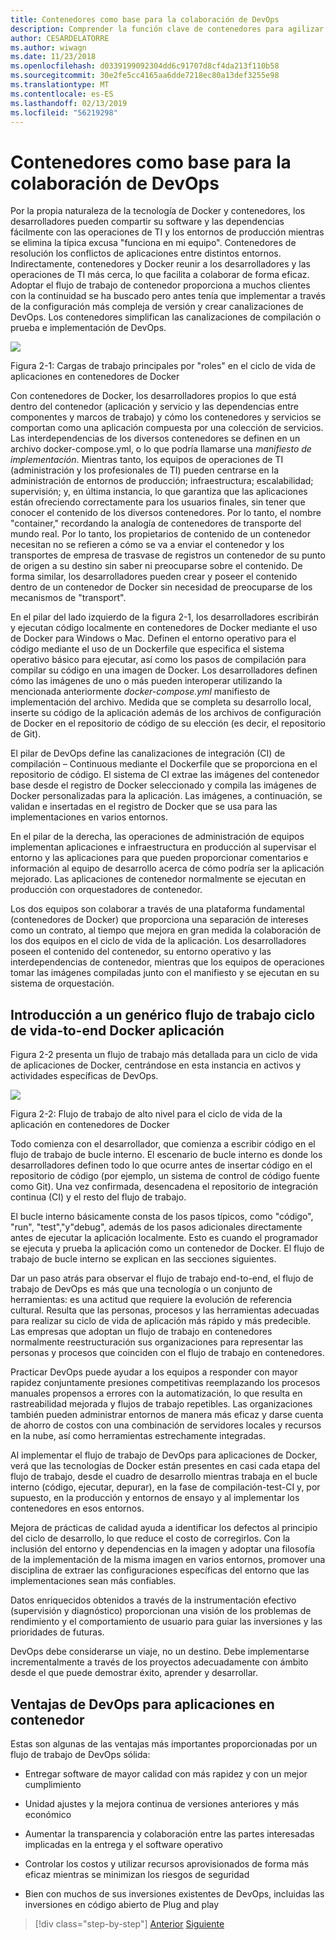 ```yaml
---
title: Contenedores como base para la colaboración de DevOps
description: Comprender la función clave de contenedores para agilizar DevOps.
author: CESARDELATORRE
ms.author: wiwagn
ms.date: 11/23/2018
ms.openlocfilehash: d0339199092304dd6c91707d8cf4da213f110b58
ms.sourcegitcommit: 30e2fe5cc4165aa6dde7218ec80a13def3255e98
ms.translationtype: MT
ms.contentlocale: es-ES
ms.lasthandoff: 02/13/2019
ms.locfileid: "56219298"
---
```

# <a name="containers-as-the-foundation-for-devops-collaboration"></a>Contenedores como base para la colaboración de DevOps

Por la propia naturaleza de la tecnología de Docker y contenedores, los desarrolladores pueden compartir su software y las dependencias fácilmente con las operaciones de TI y los entornos de producción mientras se elimina la típica excusa "funciona en mi equipo". Contenedores de resolución los conflictos de aplicaciones entre distintos entornos. Indirectamente, contenedores y Docker reunir a los desarrolladores y las operaciones de TI más cerca, lo que facilita a colaborar de forma eficaz. Adoptar el flujo de trabajo de contenedor proporciona a muchos clientes con la continuidad se ha buscado pero antes tenía que implementar a través de la configuración más compleja de versión y crear canalizaciones de DevOps. Los contenedores simplifican las canalizaciones de compilación o prueba e implementación de DevOps.

![](./media/image1.png)

Figura 2-1: Cargas de trabajo principales por "roles" en el ciclo de vida de aplicaciones en contenedores de Docker

Con contenedores de Docker, los desarrolladores propios lo que está dentro del contenedor (aplicación y servicio y las dependencias entre componentes y marcos de trabajo) y cómo los contenedores y servicios se comportan como una aplicación compuesta por una colección de servicios. Las interdependencias de los diversos contenedores se definen en un archivo docker-compose.yml, o lo que podría llamarse una *manifiesto de implementación*. Mientras tanto, los equipos de operaciones de TI (administración y los profesionales de TI) pueden centrarse en la administración de entornos de producción; infraestructura; escalabilidad; supervisión; y, en última instancia, lo que garantiza que las aplicaciones están ofreciendo correctamente para los usuarios finales, sin tener que conocer el contenido de los diversos contenedores. Por lo tanto, el nombre "container," recordando la analogía de contenedores de transporte del mundo real. Por lo tanto, los propietarios de contenido de un contenedor necesitan no se refieren a cómo se va a enviar el contenedor y los transportes de empresa de trasvase de registros un contenedor de su punto de origen a su destino sin saber ni preocuparse sobre el contenido. De forma similar, los desarrolladores pueden crear y poseer el contenido dentro de un contenedor de Docker sin necesidad de preocuparse de los mecanismos de "transport".

En el pilar del lado izquierdo de la figura 2-1, los desarrolladores escribirán y ejecutan código localmente en contenedores de Docker mediante el uso de Docker para Windows o Mac. Definen el entorno operativo para el código mediante el uso de un Dockerfile que especifica el sistema operativo básico para ejecutar, así como los pasos de compilación para compilar su código en una imagen de Docker. Los desarrolladores definen cómo las imágenes de uno o más pueden interoperar utilizando la mencionada anteriormente *docker-compose.yml* manifiesto de implementación del archivo. Medida que se completa su desarrollo local, inserte su código de la aplicación además de los archivos de configuración de Docker en el repositorio de código de su elección (es decir, el repositorio de Git).

El pilar de DevOps define las canalizaciones de integración (CI) de compilación – Continuous mediante el Dockerfile que se proporciona en el repositorio de código. El sistema de CI extrae las imágenes del contenedor base desde el registro de Docker seleccionado y compila las imágenes de Docker personalizadas para la aplicación. Las imágenes, a continuación, se validan e insertadas en el registro de Docker que se usa para las implementaciones en varios entornos.

En el pilar de la derecha, las operaciones de administración de equipos implementan aplicaciones e infraestructura en producción al supervisar el entorno y las aplicaciones para que pueden proporcionar comentarios e información al equipo de desarrollo acerca de cómo podría ser la aplicación mejorado. Las aplicaciones de contenedor normalmente se ejecutan en producción con orquestadores de contenedor.

Los dos equipos son colaborar a través de una plataforma fundamental (contenedores de Docker) que proporciona una separación de intereses como un contrato, al tiempo que mejora en gran medida la colaboración de los dos equipos en el ciclo de vida de la aplicación. Los desarrolladores poseen el contenido del contenedor, su entorno operativo y las interdependencias de contenedor, mientras que los equipos de operaciones tomar las imágenes compiladas junto con el manifiesto y se ejecutan en su sistema de orquestación.

## <a name="introduction-to-a-generic-end-to-end-docker-application-life-cycle-workflow"></a>Introducción a un genérico flujo de trabajo ciclo de vida-to-end Docker aplicación

Figura 2-2 presenta un flujo de trabajo más detallada para un ciclo de vida de aplicaciones de Docker, centrándose en esta instancia en activos y actividades específicas de DevOps.

![](./media/image2.png)

Figura 2-2: Flujo de trabajo de alto nivel para el ciclo de vida de la aplicación en contenedores de Docker

Todo comienza con el desarrollador, que comienza a escribir código en el flujo de trabajo de bucle interno. El escenario de bucle interno es donde los desarrolladores definen todo lo que ocurre antes de insertar código en el repositorio de código (por ejemplo, un sistema de control de código fuente como Git). Una vez confirmada, desencadena el repositorio de integración continua (CI) y el resto del flujo de trabajo.

El bucle interno básicamente consta de los pasos típicos, como "código", "run", "test","y"debug", además de los pasos adicionales directamente antes de ejecutar la aplicación localmente. Esto es cuando el programador se ejecuta y prueba la aplicación como un contenedor de Docker. El flujo de trabajo de bucle interno se explican en las secciones siguientes.

Dar un paso atrás para observar el flujo de trabajo end-to-end, el flujo de trabajo de DevOps es más que una tecnología o un conjunto de herramientas: es una actitud que requiere la evolución de referencia cultural. Resulta que las personas, procesos y las herramientas adecuadas para realizar su ciclo de vida de aplicación más rápido y más predecible. Las empresas que adoptan un flujo de trabajo en contenedores normalmente reestructuración sus organizaciones para representar las personas y procesos que coinciden con el flujo de trabajo en contenedores.

Practicar DevOps puede ayudar a los equipos a responder con mayor rapidez conjuntamente presiones competitivas reemplazando los procesos manuales propensos a errores con la automatización, lo que resulta en rastreabilidad mejorada y flujos de trabajo repetibles. Las organizaciones también pueden administrar entornos de manera más eficaz y darse cuenta de ahorro de costos con una combinación de servidores locales y recursos en la nube, así como herramientas estrechamente integradas.

Al implementar el flujo de trabajo de DevOps para aplicaciones de Docker, verá que las tecnologías de Docker están presentes en casi cada etapa del flujo de trabajo, desde el cuadro de desarrollo mientras trabaja en el bucle interno (código, ejecutar, depurar), en la fase de compilación-test-CI y, por supuesto, en la producción y entornos de ensayo y al implementar los contenedores en esos entornos.

Mejora de prácticas de calidad ayuda a identificar los defectos al principio del ciclo de desarrollo, lo que reduce el costo de corregirlos. Con la inclusión del entorno y dependencias en la imagen y adoptar una filosofía de la implementación de la misma imagen en varios entornos, promover una disciplina de extraer las configuraciones específicas del entorno que las implementaciones sean más confiables.

Datos enriquecidos obtenidos a través de la instrumentación efectivo (supervisión y diagnóstico) proporcionan una visión de los problemas de rendimiento y el comportamiento de usuario para guiar las inversiones y las prioridades de futuras.

DevOps debe considerarse un viaje, no un destino. Debe implementarse incrementalmente a través de los proyectos adecuadamente con ámbito desde el que puede demostrar éxito, aprender y desarrollar.

## <a name="benefits-of-devops-for-containerized-applications"></a>Ventajas de DevOps para aplicaciones en contenedor

Estas son algunas de las ventajas más importantes proporcionadas por un flujo de trabajo de DevOps sólida:

-   Entregar software de mayor calidad con más rapidez y con un mejor cumplimiento

-   Unidad ajustes y la mejora continua de versiones anteriores y más económico

-   Aumentar la transparencia y colaboración entre las partes interesadas implicadas en la entrega y el software operativo

-   Controlar los costos y utilizar recursos aprovisionados de forma más eficaz mientras se minimizan los riesgos de seguridad

-   Bien con muchos de sus inversiones existentes de DevOps, incluidas las inversiones en código abierto de Plug and play

>[!div class="step-by-step"]
>[Anterior](index.md)
>[Siguiente](../Microsoft-platform-tools-containerized-apps/index.md)